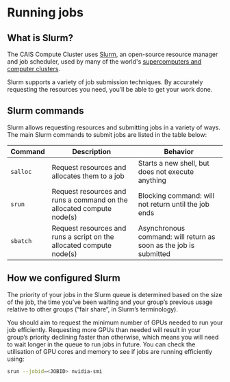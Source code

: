 # Running jobs

## **What is Slurm?**

The CAIS Compute Cluster uses [Slurm](https://slurm.schedmd.com/), an open-source resource manager and job scheduler, used by many of the world's [supercomputers and computer clusters](https://top500.org/).

Slurm supports a variety of job submission techniques. By accurately requesting the resources you need, you’ll be able to get your work done.


## **Slurm commands**
Slurm allows requesting resources and submitting jobs in a variety of ways. The main Slurm commands to submit jobs are listed in the table below:

| Command  | Description | Behavior |
| -------- | ----------- | -------- |
| `salloc` | Request resources and allocates them to a job | Starts a new shell, but does not execute anything |
| `srun`   | Request resources and runs a command on the allocated compute node(s) | Blocking command: will not return until the job ends |
| `sbatch` | Request resources and runs a script on the allocated compute node(s) | Asynchronous command: will return as soon as the job is submitted |

## **How we configured Slurm**
The priority of your jobs in the Slurm queue is determined based on the size of the job, the time you’ve been waiting and your group’s previous usage relative to other groups (“fair share”, in Slurm’s terminology).

You should aim to request the minimum number of GPUs needed to run your job efficiently. Requesting more GPUs than needed will result in your group’s priority declining faster than otherwise, which means you will need to wait longer in the queue to run jobs in future. You can check the utilisation of GPU cores and memory to see if jobs are running efficiently using:
```sh
srun --jobid=<JOBID> nvidia-smi
```